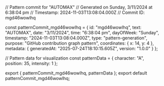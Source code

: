 // Pattern commit for "AUTOMAX"
// Generated on Sunday, 3/11/2024 at 6:38:04 pm
// Timestamp: 2024-11-03T13:08:04.000Z
// Commit ID: mgd46wowlhq

const patternCommit_mgd46wowlhq = {
  id: "mgd46wowlhq",
  text: "AUTOMAX",
  date: "3/11/2024",
  time: "6:38:04 pm",
  dayOfWeek: "Sunday",
  timestamp: "2024-11-03T13:08:04.000Z",
  type: "pattern-generation",
  purpose: "GitHub contribution graph pattern",
  coordinates: {
    x: 14,
    y: 4
  },
  metadata: {
    generatedAt: "2025-07-24T18:10:15.605Z",
    version: "1.0.0"
  }
};

// Pattern data for visualization
const patternData = {
  character: "A",
  position: 35,
  intensity: 1
};

export { patternCommit_mgd46wowlhq, patternData };
export default patternCommit_mgd46wowlhq;
